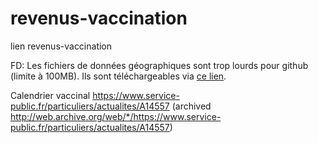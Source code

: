 # revenus-vaccination
lien revenus-vaccination

FD: Les fichiers de données géographiques sont trop lourds pour github (limite à 100MB). Ils sont téléchargeables via [ce lien](https://filesender.renater.fr/?s=download&token=2fa684ba-80d5-4f64-bdb8-8b3dc555e0a1). 


Calendrier vaccinal
<https://www.service-public.fr/particuliers/actualites/A14557> (archived <http://web.archive.org/web/*/https://www.service-public.fr/particuliers/actualites/A14557>)